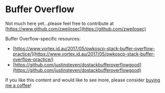 # Buffer Overflow

Not much here yet...please feel free to contribute at [https://www.github.com/zweilosec](https://github.com/zweilosec)



Buffer Overflow-specific resources:

* [https://www.vortex.id.au/2017/05/pwkoscp-stack-buffer-overflow-practice/](https://www.vortex.id.au/2017/05/pwkoscp-stack-buffer-overflow-practice/)
* [https://github.com/justinsteven/dostackbufferoverflowgood](https://github.com/justinsteven/dostackbufferoverflowgood)

If you like this content and would like to see more, please consider [buying me a coffee](https://www.buymeacoffee.com/zweilosec)!


